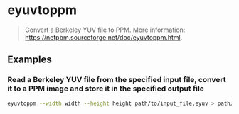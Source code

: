 # eyuvtoppm

> Convert a Berkeley YUV file to PPM. More information: <https://netpbm.sourceforge.net/doc/eyuvtoppm.html>.

## Examples

### Read a Berkeley YUV file from the specified input file, convert it to a PPM image and store it in the specified output file

```bash
eyuvtoppm --width width --height height path/to/input_file.eyuv > path/to/output_file.ppm
```
